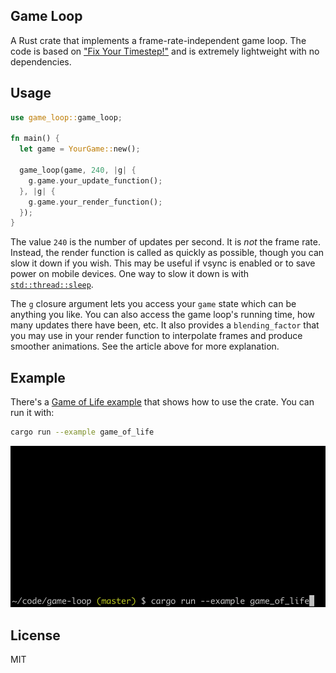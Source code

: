 ## Game Loop

A Rust crate that implements a frame-rate-independent game loop. The code is
based on ["Fix Your Timestep!"](https://gafferongames.com/post/fix_your_timestep/)
and is extremely lightweight with no dependencies.

## Usage

```rust
use game_loop::game_loop;

fn main() {
  let game = YourGame::new();

  game_loop(game, 240, |g| {
    g.game.your_update_function();
  }, |g| {
    g.game.your_render_function();
  });
}
```

The value `240` is the number of updates per second. It is _not_ the frame rate.
Instead, the render function is called as quickly as possible, though you can
slow it down if you wish. This may be useful if vsync is enabled or to save
power on mobile devices. One way to slow it down is with
[`std::thread::sleep`](https://doc.rust-lang.org/std/thread/fn.sleep.html).

The `g` closure argument lets you access your `game` state which can be anything
you like. You can also access the game loop's running time, how many updates
there have been, etc. It also provides a `blending_factor` that you may use in
your render function to interpolate frames and produce smoother animations. See
the article above for more explanation.

## Example

There's a [Game of Life example](./examples/game_of_life.rs) that shows how to
use the crate. You can run it with:

```sh
cargo run --example game_of_life
```

![Game of Life](./examples/game_of_life.gif)

## License

MIT
